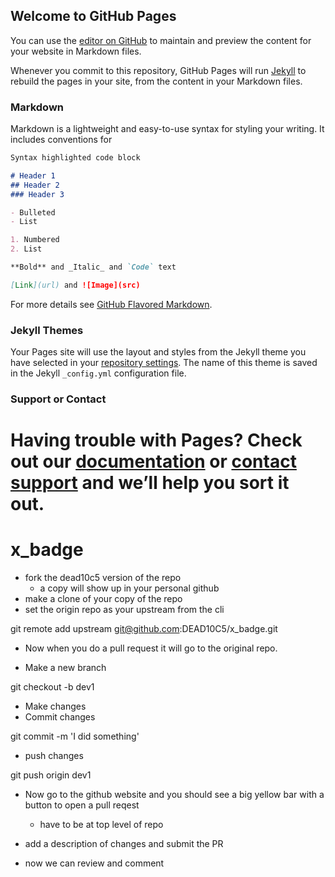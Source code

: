## Welcome to GitHub Pages

You can use the [editor on GitHub](https://github.com/DEAD10C5/x_badge/edit/master/README.md) to maintain and preview the content for your website in Markdown files.

Whenever you commit to this repository, GitHub Pages will run [Jekyll](https://jekyllrb.com/) to rebuild the pages in your site, from the content in your Markdown files.

### Markdown

Markdown is a lightweight and easy-to-use syntax for styling your writing. It includes conventions for

```markdown
Syntax highlighted code block

# Header 1
## Header 2
### Header 3

- Bulleted
- List

1. Numbered
2. List

**Bold** and _Italic_ and `Code` text

[Link](url) and ![Image](src)
```

For more details see [GitHub Flavored Markdown](https://guides.github.com/features/mastering-markdown/).

### Jekyll Themes

Your Pages site will use the layout and styles from the Jekyll theme you have selected in your [repository settings](https://github.com/DEAD10C5/x_badge/settings). The name of this theme is saved in the Jekyll `_config.yml` configuration file.

### Support or Contact

Having trouble with Pages? Check out our [documentation](https://help.github.com/categories/github-pages-basics/) or [contact support](https://github.com/contact) and we’ll help you sort it out.
=======
# x_badge

- fork the dead10c5 version of the repo 
    - a copy will show up in your personal github
- make a clone of your copy of the repo
- set the origin repo as your upstream from the cli

git remote add upstream git@github.com:DEAD10C5/x_badge.git

- Now when you do a pull request it will go to the original repo. 


- Make a new branch

git checkout -b dev1

- Make changes
- Commit changes

git commit -m 'I did something'

- push changes

git push origin dev1

- Now go to the github website and you should see a big yellow bar with a button to open a pull reqest 
     - have to be at top level of repo
- add a description of changes and submit the PR

- now we can review and comment
